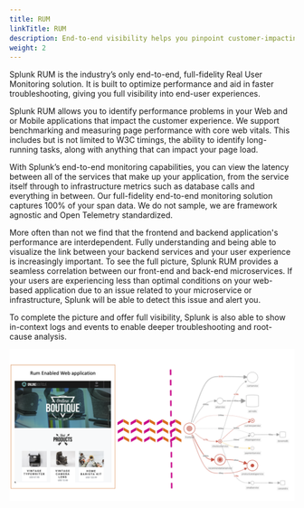 ```yaml
---
title: RUM
linkTitle: RUM
description: End-to-end visibility helps you pinpoint customer-impacting issues from web browsers and native mobile apps to your backend services.
weight: 2
---
```


Splunk RUM is the industry’s only end-to-end, full-fidelity Real User Monitoring solution. It is built to optimize performance and aid in faster troubleshooting, giving you full visibility into end-user experiences.

Splunk RUM allows you to identify performance problems in your Web and or Mobile applications that impact the customer experience. We support benchmarking and measuring page performance with core web vitals. This includes but is not limited to W3C timings, the ability to identify long-running tasks, along with anything that can impact your page load.

With Splunk’s end-to-end monitoring capabilities, you can view the latency between all of the services that make up your application, from the service itself through to infrastructure metrics such as database calls and everything in between.
Our full-fidelity end-to-end monitoring solution captures 100% of your span data. We do not sample, we are framework agnostic and Open Telemetry standardized.

More often than not we find that the frontend and backend application's performance are interdependent. Fully understanding and being able to visualize the link between your backend services and your user experience is increasingly important.
To see the full picture, Splunk RUM provides a seamless correlation between our front-end and back-end microservices. If your users are experiencing less than optimal conditions on your web-based application due to an issue related to your microservice or infrastructure, Splunk will be able to detect this issue and alert you.

To complete the picture and offer full visibility, Splunk is also able to show in-context logs and events to enable deeper troubleshooting and root-cause analysis.

![Architecture Overview](images/rum-architecture.png)
